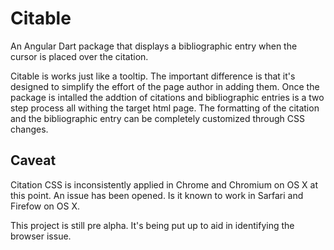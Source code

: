 # Citable
An Angular Dart package that displays a bibliographic entry when the cursor is placed over the citation.

Citable is works just like a tooltip. The important difference is that it's designed to simplify the effort of the page author in adding them. Once the package is intalled the addtion of citations and bibliographic entries is a two step process all withing the target html page. The formatting of the citation and the bibliographic entry can be completely customized through CSS changes.
## Caveat
Citation CSS is inconsistently applied in Chrome and Chromium on OS X at this point. An issue has been opened. Is it known to work in Sarfari and Firefow on OS X.

This project is still pre alpha. It's being put up to aid in identifying the browser issue.